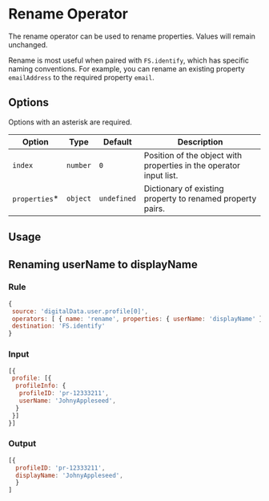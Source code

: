 # Rename Operator

The rename operator can be used to rename properties.  Values will remain unchanged.

Rename is most useful when paired with `FS.identify`, which has specific naming conventions.  For example, you can rename an existing property `emailAddress` to the required property `email`.

## Options

Options with an asterisk are required.

| Option | Type | Default | Description |
| ------ | ---- | ------- | ----------- |
| `index` | `number` | `0` | Position of the object with properties in the operator input list. |
| `properties`* | `object` | `undefined` | Dictionary of existing property to renamed property pairs. |

## Usage

## Renaming userName to displayName

### Rule

```javascript
{
 source: 'digitalData.user.profile[0]',
 operators: [ { name: 'rename', properties: { userName: 'displayName' } ],
 destination: 'FS.identify'
}
```

### Input

```javascript
[{
 profile: [{
  profileInfo: {
   profileID: 'pr-12333211',
   userName: 'JohnyAppleseed',
  }
 }]
}]
```

### Output

```javascript
[{
  profileID: 'pr-12333211',
  displayName: 'JohnyAppleseed',
  }
]
```
